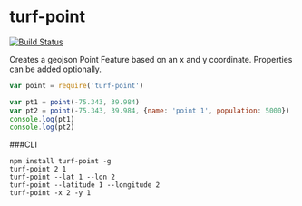 turf-point
==========
[![Build Status](https://travis-ci.org/Turfjs/turf-point.svg?branch=master)](https://travis-ci.org/Turfjs/turf-point)

Creates a geojson Point Feature based on an x and y coordinate. Properties can be added optionally.

```javascript
var point = require('turf-point')

var pt1 = point(-75.343, 39.984)
var pt2 = point(-75.343, 39.984, {name: 'point 1', population: 5000})
console.log(pt1)
console.log(pt2)
```

###CLI

```
npm install turf-point -g
turf-point 2 1
turf-point --lat 1 --lon 2
turf-point --latitude 1 --longitude 2
turf-point -x 2 -y 1
```